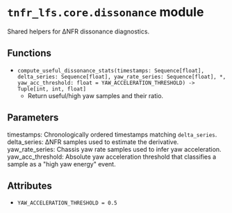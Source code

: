 # `tnfr_lfs.core.dissonance` module
Shared helpers for ΔNFR dissonance diagnostics.

## Functions
- `compute_useful_dissonance_stats(timestamps: Sequence[float], delta_series: Sequence[float], yaw_rate_series: Sequence[float], *, yaw_acc_threshold: float = YAW_ACCELERATION_THRESHOLD) -> Tuple[int, int, float]`
  - Return useful/high yaw samples and their ratio.

Parameters
----------
timestamps:
    Chronologically ordered timestamps matching ``delta_series``.
delta_series:
    ΔNFR samples used to estimate the derivative.
yaw_rate_series:
    Chassis yaw rate samples used to infer yaw acceleration.
yaw_acc_threshold:
    Absolute yaw acceleration threshold that classifies a sample as a
    "high yaw energy" event.

## Attributes
- `YAW_ACCELERATION_THRESHOLD = 0.5`

